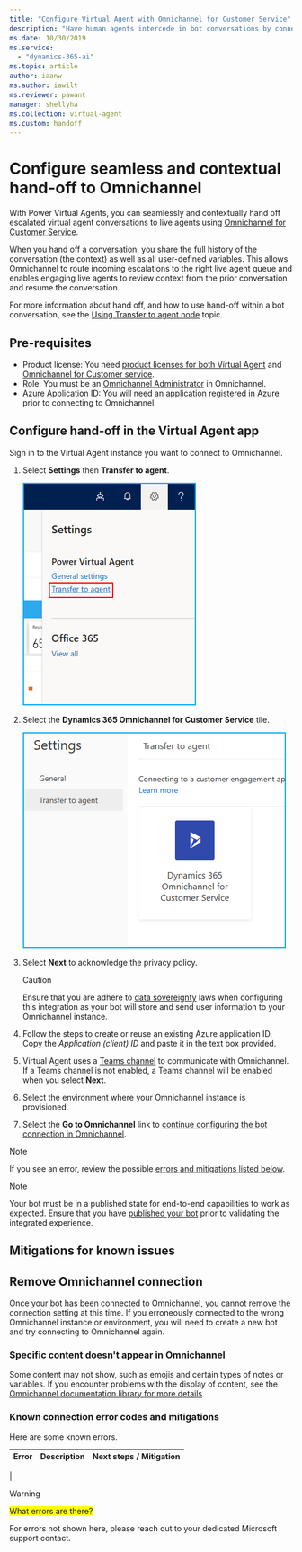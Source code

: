 ```yaml
---
title: "Configure Virtual Agent with Omnichannel for Customer Service"
description: "Have human agents intercede in bot conversations by connecting Virtual Agent to Omnichannel."
ms.date: 10/30/2019
ms.service:
  - "dynamics-365-ai"
ms.topic: article
author: iaanw  
ms.author: iawilt
ms.reviewer: pawant
manager: shellyha
ms.collection: virtual-agent
ms.custom: handoff
---
```


# Configure seamless and contextual hand-off to Omnichannel
With Power Virtual Agents, you can seamlessly and contextually hand off escalated virtual agent conversations to live agents using [Omnichannel for Customer Service](https://docs.microsoft.com/dynamics365/omnichannel/omnichannel-customer-service-guide). 

When you hand off a conversation, you share the full history of the conversation (the context) as well as all user-defined variables. This allows Omnichannel to route incoming escalations to the right live agent queue and enables engaging live agents to review context from the prior conversation and resume the conversation.

For more information about hand off, and how to use hand-off within a bot conversation, see the [Using Transfer to agent node](how-to-handoff.md) topic.

## Pre-requisites
* Product license: You need [product licenses for both Virtual Agent](https://go.microsoft.com/fwlink/?LinkId=2092080&clcid=0x409) and [Omnichannel for Customer service](https://docs.microsoft.com/dynamics365/customer-engagement/omnichannel/try-chat-for-dynamics365).
* Role: You must be an [Omnichannel Administrator](https://docs.microsoft.com/dynamics365/customer-engagement/omnichannel/administrator/add-users-assign-roles) in Omnichannel.
* Azure Application ID: You will need an [application registered in Azure](https://docs.microsoft.com/azure/active-directory/develop/howto-create-service-principal-portal#create-an-azure-active-directory-application) prior to connecting to Omnichannel.


## Configure hand-off in the Virtual Agent app

Sign in to the Virtual Agent instance you want to connect to Omnichannel.


1. Select **Settings** then **Transfer to agent**.
    
    ![IMAGE SHOWING SETTINGS PANEL OPENED](media/handoff-settings.png)


1. Select the **Dynamics 365 Omnichannel for Customer Service** tile.

    ![IMAGE SHOWING OC TILE IN SETTINGS](media/handoff-oc-tile.png)


1. Select **Next** to acknowledge the privacy policy. 
    >[!CAUTION]
    >Ensure that you are adhere to [data sovereignty](data-location.md) laws when configuring this integration as your bot will store and send user information to your Omnichannel instance.

1. Follow the steps to create or reuse an existing Azure application ID. Copy the *Application (client) ID* and paste it in the text box provided.

1. Virtual Agent uses a [Teams channel](getting-started-deploy.md) to communicate with Omnichannel. If a Teams channel is not enabled, a Teams channel will be enabled when you select **Next**. 

1. Select the environment where your Omnichannel instance is provisioned.

1. Select the **Go to Omnichannel** link to [continue configuring the bot connection in Omnichannel](https://docs.microsoft.com/dynamics365/omnichannel/administrator/configure-bot-virtual-agent).


>[!NOTE]
>If you see an error, review the possible [errors and mitigations listed below](#mitigations-for-known-issues).

>[!NOTE]
>Your bot must be in a published state for end-to-end capabilities to work as expected. Ensure that you have [published your bot](getting-started-deploy.md) prior to validating the integrated experience.

## Mitigations for known issues

## Remove Omnichannel connection
Once your bot has been connected to Omnichannel, you cannot remove the connection setting at this time. If you erroneously connected to the wrong Omnichannel instance or environment, you will need to create a new bot and try connecting to Omnichannel again.

### Specific content doesn't appear in Omnichannel
Some content may not show, such as emojis and certain types of notes or variables. If you encounter problems with the display of content, see the [Omnichannel documentation library for more details](https://docs.microsoft.com/dynamics365/omnichannel/omnichannel-readme).



### Known connection error codes and mitigations
Here are some known errors.

| Error | Description | Next steps / Mitigation |
| ------- | ------- | ------- |
| 

>[!WARNING]
><span style="background-color:yellow;">What errors are there?</span>

For errors not shown here, please reach out to your dedicated Microsoft support contact.
